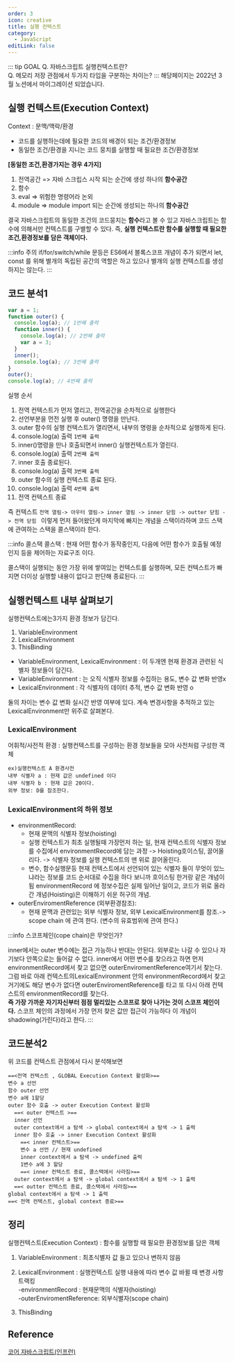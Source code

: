 ```yaml
---
order: 3
icon: creative
title: 실행 컨텍스트
category:
  - JavaScript
editLink: false
---
```


::: tip GOAL
Q. 자바스크립트 실행컨텍스트란?  
Q. 메모리 저장 관점에서 두가지 타입을 구분하는 차이는?
:::
해당페이지는 2022년 3월 노션에서 마이그레이션 되었습니다.

## 실행 컨텍스트(Execution Context)

Context : 문맥/맥락/환경

- 코드를 실행하는데에 필요한 코드의 배경이 되는 조건/환경정보
- 동일한 조건/환경을 지니는 코드 뭉치를 실행할 때 필요한 조건/환경정보

**[동일한 조건,환경가지는 경우 4가지]**

1. 전역공간 => 자바 스크립스 시작 되는 순간에 생성 하나의 **함수공간**
2. 함수  
3. eval => 위험한 명령어라 논외
4. module => module import 되는 순간에 생성되는 하나의 **함수공간**

결국 자바스크립트의 동일한 조건의 코드뭉치는 **함수**라고 볼 수 있고 자바스크립트는 함수에 의해서만 컨텍스트를 구별할 수 있다. 즉, **실행 컨텍스트란 함수를 실행할 때 필요한 조건,환경정보를 담은 객체이다.**

:::info 주의 
if/for/switch/while 문등은 ES6에서 블록스코프 개념이 추가 되면서 let, const 를 위해 별개의 독립된 공간의 역할은 하고 있으나 별개의 실행 컨텍스트를 생성하지는 않는다.
:::

## 코드 분석1

```js
var a = 1;
function outer() {
  console.log(a); // 1번째 출력
  function inner() {
    console.log(a); // 2번째 출력
    var a = 3;
  }
  inner();
  console.log(a); // 3번째 출력
}
outer();
console.log(a); // 4번째 출력
```

실행 순서


1. 전역 컨텍스트가 먼저 열리고, 전역공간을 순차적으로 실행한다
2. 선언부분을 먼전 실행 후 outer() 명령을 만난다.
3. outer 함수의 실행 컨텍스트가 열리면서, 내부의 명령을 순차적으로 실행하게 된다.
4. console.log(a) 출력 `1번째 출력`
5. inner()명령을 만나 호출되면서 inner() 실행컨텍스트가 열린다.
6. console.log(a) 출력 `2번째 출력`
7. inner 호출 종료된다.
8. console.log(a) 출력 `3번째 출력`
9. outer 함수의 실행 컨텍스트 종료 된다.
10. console.log(a) 출력 `4번째 출력`
11. 전역 컨텍스트 종료


즉 컨텍스트 `전역 열림-> 아우터 열림-> inner 열림 -> inner 닫힘 -> outter 닫힘 -> 전역 닫힘 `
이렇게 먼저 들어왔던게 마지막에 빠지는 개념을 스택이라하며 코드 스택에 관여하는 스택을 콜스택이라 한다.  

:::info 콜스택
콜스택 : 현재 어떤 함수가 동작중인지, 다음에 어떤 함수가 호출될 예정인지 등을 제어하는 자료구조 이다.

콜스택이 실행되는 동안 가장 위에 쌓여있는 컨텍스트를 실행하며, 모든 컨텍스트가 빠지면 더이상 실행할 내용이 없다고 판단해 종료된다.
:::



## 실행컨텍스트 내부 살펴보기

실행컨텍스트에는3가지 환경 정보가 담긴다.

1. VariableEnvironment
2. LexicalEnvironment
3. ThisBinding

- VariableEnvironment, LexicalEnvironment : 이 두개엔 현재 환경과 관련된 식별자 정보들이 담긴다.
- VariableEnvironment : 는 오직 식별자 정보를 수집하는 용도, 변수 값 변화 반영x
- LexicalEnvironment : 각 식별자의 데이터 추적, 변수 값 변화 반영 o

둘의 차이는 변수 값 변화 실시간 반영 여부에 있다. 계속 변경사항을 추적하고 있는 LexicalEnvironment만 위주로 살펴본다.

### LexicalEnvironment

어휘적/사전적 환경 :  실행컨텍스트를 구성하는 환경 정보들을 모아 사전처럼 구성한 객체


```
ex)실행컨텍스트 A 환경사전
내부 식별자 a : 현재 값은 undefined 이다
내부 식별자 b : 현재 값은 20이다.
외부 정보: D를 참조한다.
```

### LexicalEnvironment의 하위 정보

- environmentRecord:
  - 현재 문맥의 식별자 정보(hoisting)
  - 실행 컨텍스트가 최초 실행될때 가장먼저 하는 일, 현재 컨텍스트의 식별자 정보를 수집에서 environmentRecord에 담는 과정 -> Hoisting호이스팅, 끌어올리다. -> 식별자 정보를 실행 컨텍스트의 맨 위로 끌어올린다.
  - 변수, 함수실행문등 현재 컨텍스트에서 선언되어 있는 식별자 들이 무엇이 있느냐라는 정보를 코드 순서대로 수집을 하다 보니까 호이스팅 한거랑 같은 개념이됨 environmentRecord 에 정보수집은 실제 일어난 일이고, 코드가 위로 올라간 개념(Hoisting)은 이해하기 쉬운 허구의 개념.
- outerEnviromentReference (외부환경참조):
  - 현재 문맥과 관련있는 외부 식별자 정보, 외부 LexicalEnvironment를 참조.-> scope chain 에 관여 한다. (변수의 유효범위에 관여 한다.)

:::info  스코프체인(cope chain)은 무엇인가?

inner에서는 outer 변수에는 접근 가능하나 반대는 안된다. 외부로는 나갈 수 있으나 자기보다 안쪽으로는 들어갈 수 없다. inner에서 어떤 변수를 찾으라고 하면 먼저 environmentRecord에서 찾고 없으면 outerEnviromentReference여기서 찾는다.    
그럼 바로 아래 컨텍스트의LexicalEnvironment 안의 environmentRecord에서 찾고 거기에도 해당 변수가 없다면 outerEnviromentReference를 타고 또 다시 아래 컨텍스트의 environmentRecord를 찾는다.  
**즉 가장 가까운 자기자신부터 점점 멀리있는 스코프로 찾아 나가는 것이 스코프 체인이다.**
스코프 체인의 과정에서 가장 먼저 찾은 값만 접근이 가능하다 이 개념이 shadowing(가린다)라고 한다.
:::
## 코드분석2

위 코드를 컨텍스트 관점에서 다시 분석해보면

```{1,6,10,14,17,21}
==<전역 컨텍스트 , GLOBAL Execution Context 활성화>==
변수 a 선언
함수 outer 선언
변수 a에 1할당
outer 함수 호출 -> outer Execution Context 활성화
  ==< outer 컨텍스트 >==
  inner 선언
  outer context에서 a 탐색 -> global context에서 a 탐색 -> 1 출력
  inner 함수 호출 -> inner Execution Context 활성화
    ==< inner 컨텍스트>==
    변수 a 선언 // 현재 undefined
    inner context에서 a 탐색 -> undefined 출력
    1변수 a에 3 할당
    ==< inner 컨텍스트 종료, 콜스택에서 사라짐>==
  outer context에서 a 탐색 -> global context에서 a 탐색 -> 1 출력
  ==< outter 컨텍스트 종료, 콜스택에서 사라짐>==
global context에서 a 탐색 -> 1 출력
==< 전역 컨텍스트, global context 종료>==
```

## 정리

실행컨텍스트(Execution Context) : 함수를 실행할 때 필요한 환경정보를 담은 객체

1. VariableEnvironment : 최초식별자 값 들고 있으나 변하지 않음
2. LexicalEnvironment : 실행컨텍스트 실행 내용에 따라 변수 값 바뀔 때 변경 사항 트랙킹  
   -environmentRecord : 현재문맥의 식별자(hoisting)  
   -outerEnviromentReference: 외부식별자(scope chain)

3. ThisBinding

## Reference

[코어 자바스크립트(인프런)](https://www.inflearn.com/course/%ED%95%B5%EC%8B%AC%EA%B0%9C%EB%85%90-javascript-flow/dashboard)
